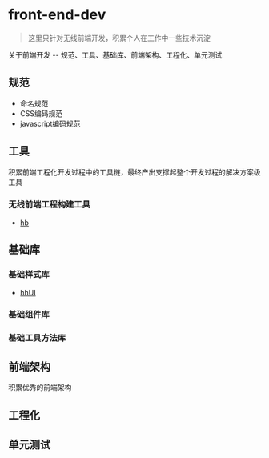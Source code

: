 # front-end-dev
> 这里只针对无线前端开发，积累个人在工作中一些技术沉淀

关于前端开发 -- 规范、工具、基础库、前端架构、工程化、单元测试

## 规范
* 命名规范
* CSS编码规范
* javascript编码规范

## 工具
积累前端工程化开发过程中的工具链，最终产出支撑起整个开发过程的解决方案级工具

### 无线前端工程构建工具
- [hb](https://github.com/Harvey-he/hb)

## 基础库
### 基础样式库
- [hhUI](https://github.com/Harvey-he/hhUI)

### 基础组件库
### 基础工具方法库

## 前端架构
积累优秀的前端架构

## 工程化

## 单元测试
